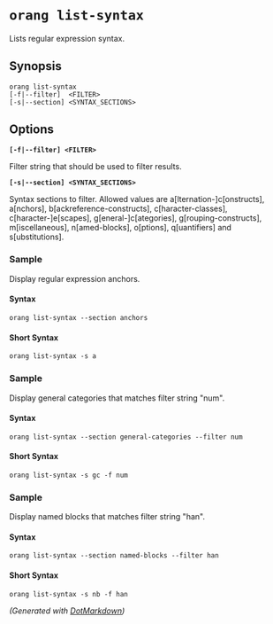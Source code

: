 ﻿# `orang list-syntax`

Lists regular expression syntax\.

## Synopsis

```
orang list-syntax
[-f|--filter]  <FILTER>
[-s|--section] <SYNTAX_SECTIONS>
```

## Options

**`[-f|--filter] <FILTER>`**

Filter string that should be used to filter results\.

**`[-s|--section] <SYNTAX_SECTIONS>`**

Syntax sections to filter\. Allowed values are a\[lternation\-\]c\[onstructs\], a\[nchors\], b\[ackreference\-constructs\], c\[haracter\-classes\], c\[haracter\-\]e\[scapes\], g\[eneral\-\]c\[ategories\], g\[rouping\-constructs\], m\[iscellaneous\], n\[amed\-blocks\], o\[ptions\], q\[uantifiers\] and s\[ubstitutions\]\.

### Sample

Display regular expression anchors.

#### Syntax

```
orang list-syntax --section anchors
```

#### Short Syntax

```
orang list-syntax -s a
```

### Sample

Display general categories that matches filter string "num".

#### Syntax

```
orang list-syntax --section general-categories --filter num

```

#### Short Syntax

```
orang list-syntax -s gc -f num
```

### Sample

Display named blocks that matches filter string "han".

#### Syntax

```
orang list-syntax --section named-blocks --filter han

```

#### Short Syntax

```
orang list-syntax -s nb -f han
```

*\(Generated with [DotMarkdown](http://github.com/JosefPihrt/DotMarkdown)\)*